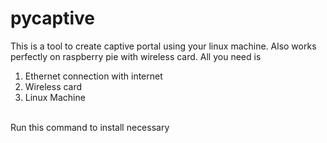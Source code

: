 # pycaptive
This is a tool to create captive portal using your linux machine. Also works perfectly on raspberry pie with wireless card.
All you need is <br>
1. Ethernet connection with internet
2. Wireless card  
3. Linux Machine 
<br>
Run this command to install necessary 
